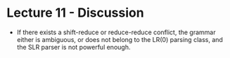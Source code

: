 # Lecture 11 - Discussion

- If there exists a shift-reduce or reduce-reduce conflict, the grammar either is ambiguous, or does not belong to the LR(0) parsing class, and the SLR parser is not powerful enough.